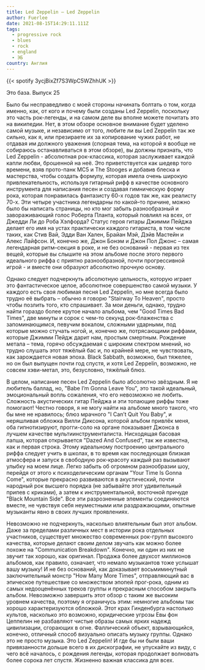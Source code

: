 ```yaml
---
title: Led Zeppelin — Led Zeppelin
author: Fuerlee
date: 2021-08-15T14:29:11.111Z
tags:
  - progressive rock
  - blues
  - rock
  - england
  - ЭБ
country: Англия
---
```

{{< spotify 3ycjBixZf7S3WpC5WZhhUK >}}

Это база. Выпуск 25

Было бы несправедливо с моей стороны начинать болтать о том, когда именно, как, от кого и почему были созданы Led Zeppelin, поскольку это часть рок-легенды, и на самом деле вы вполне можете почитать это на википедии. Нет, в этом обзоре основное внимание будет уделено самой музыке, и независимо от того, любите ли вы Led Zeppelin так же сильно, как я, или презираете их за копирование чужих работ, не отдавая им должного уважения (спорная тема, на которой я вообще не собираюсь останавливаться в этом обзоре), вы должны признать, что Led Zeppelin - абсолютная рок-классика, которая заслуживает каждой капли любви, брошенной на неё. Это приветствуется как шедевр того времени, взяв прото-панк MC5 и The Stooges и добавив блеска и мастерства, чтобы создать формулу, которая имела очень широкую привлекательность, используя гитарный рифф в качестве основного инструмента для написания песен и создавая гимническую форму рока, которая понравилась фантазисту 60-х годов так же, как реалисту 70-х. Эти четыре участника легендарны по какой–то причине, можно было бы написать страницы, но кто мог забыть разнообразный и завораживающий голос Роберта Планта, который повлиял на всех, от Джедди Ли до Роба Хэлфорда? Статус героя гитары Джимми Пейджа делает его имя на устах практически каждого гитариста, в том числе таких, как Стив Вай, Эдди Ван Хален, Брайан Мэй, Дэйв Мастейн и Алекс Лайфсон. И, конечно же, Джон Бонэм и Джон Пол Джонс – самая легендарная ритм–секция в роке, и не без оснований - первая из тех вещей, которые вы слышите на этом альбоме после этого первого идеального риффа с приятно разнообразной, почти прогрессивной игрой - и вместе они образуют абсолютно прочную основу.

Однако следует подчеркнуть абсолютную цельность, которую играет это фантастическое целое, абсолютное совершенство самой музыки. У каждого есть своя любимая песня Led Zeppelin, но мне всегда было трудно её выбрать – обычно я говорю "Stairway To Heaven", просто чтобы позлить того, кто спрашивает. За мои деньги, однако, трудно найти гораздо более крутое начало альбома, чем "Good Times Bad Times", две минуты и сорок с чем-то секунд рок-блаженства с запоминающимся, певучим вокалом, сложными ударными, под которые можно стучать ногой, и, конечно же, потрясающими риффами, которые Джимми Пейдж дарит нам, простым смертным. Рождение метала – тема, горячо обсуждаемая с широким спектром мнений, но трудно слушать этот тяжёлый бас и, по крайней мере, не чувствовать, как зарождается новая эпоха. Black Sabbath, возможно, был тяжелее, но он был выпущен почти год спустя, и хотя Led Zeppelin, возможно, не совсем хэви-метал, это, безусловно, тяжёлый блюз.

В целом, написание песен Led Zeppelin было абсолютно звёздным. Я не любитель баллад, но, "Babe I’m Gonna Leave You", это такой идеальный, эмоциональный вопль сожаления, что его невозможно не любить. Сложность акустических гитар Пейджа и эти топающие риффы тоже помогают! Честно говоря, я не могу найти на альбоме много такого, что бы мне не нравилось; блюз мрачного "I Can’t Quit You Baby", и неряшливая обложка Вилли Диксона, которой альбом привлёк меня, оба гипнотизируют, прогги-соло на органе показывает Джонса в лучшем качестве мультиинструменталиста. Нисходящая басовая лапша, которая открывается "Dazed And Confused", так же известна, как и первая строка. Этому идеальному построению центрального риффа следует учить в школах, в то время как последующая близкая атмосфера и запуск в свободную рок-красоту каждый раз вызывают улыбку на моем лице. Легко забыть об огромном разнообразии шоу, перейдя от этого к психоделическим органам "Your Time Is Gonna Come", которые прекрасно развиваются в акустический, почти народный рок высшего порядка (не забывайте этот удивительный припев с криками), а затем к инструментальной, восточной причуде "Black Mountain Side". Все эти разрозненные элементы соединяются вместе, не чувствуя себя неуместными или раздражающими, опытные музыканты явно в своих лучших проявлениях.

Невозможно не подчеркнуть, насколько влиятельным был этот альбом. Даже за пределами различных мест в истории рока отдельных участников, существует множество современных рок-групп высокого качества, которые делают своим делом звучать как можно более похоже на "Communication Breakdown". Конечно, ни один из них не звучит так хорошо, как оригинал. Продажа более двухсот миллионов альбомов, как правило, означает, что немало музыкантов тоже услышат вашу музыку! И не без оснований, как доказывает восьмиминутный заключительный монстр "How Many More Times", отправляющий вас в эпическое путешествие со множеством эпопей прог-рока, одним из самых недооценённых треков группы и прекрасным способом закрыть альбом. Невозможно завершить этот обзор с таким же высоким уровнем качества, поэтому я ограничусь этим: немногие альбомы так хорошо характеризуются обложкой. Этот крах Гинденбурга настолько культов, насколько это возможно, юридические угрозы Евы фон Цеппелин не разбавляют чистые образы самых ярких надежд цивилизации, сгорающих в огне. Фаллический объект, взрывающийся, конечно, отличный способ визуально описать музыку группы. Однако это не просто музыка. Это Led Zeppelin! И где бы ни были ваши привязанности дольше всего в их дискографии, не упускайте из виду, с чего всё началось, с рождения легенды, которая продолжает волновать более сорока лет спустя. Жизненно важная классика для всех.